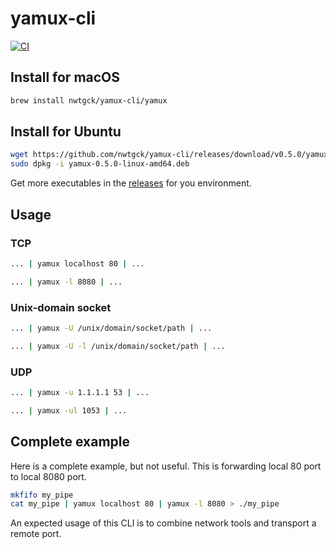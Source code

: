 # yamux-cli
[![CI](https://github.com/nwtgck/yamux-cli/actions/workflows/ci.yml/badge.svg)](https://github.com/nwtgck/yamux-cli/actions/workflows/ci.yml)

## Install for macOS

```bash
brew install nwtgck/yamux-cli/yamux
```

## Install for Ubuntu

```bash
wget https://github.com/nwtgck/yamux-cli/releases/download/v0.5.0/yamux-0.5.0-linux-amd64.deb
sudo dpkg -i yamux-0.5.0-linux-amd64.deb
```

Get more executables in the [releases](https://github.com/nwtgck/yamux-cli/releases) for you environment.

## Usage

### TCP

```bash
... | yamux localhost 80 | ...
```

```bash
... | yamux -l 8080 | ...
```

### Unix-domain socket

```bash
... | yamux -U /unix/domain/socket/path | ...
```

```bash
... | yamux -U -l /unix/domain/socket/path | ...
```

### UDP

```bash
... | yamux -u 1.1.1.1 53 | ...
```

```bash
... | yamux -ul 1053 | ...
```

## Complete example
Here is a complete example, but not useful. This is forwarding local 80 port to local 8080 port.

```bash
mkfifo my_pipe
cat my_pipe | yamux localhost 80 | yamux -l 8080 > ./my_pipe 
```

An expected usage of this CLI is to combine network tools and transport a remote port.

